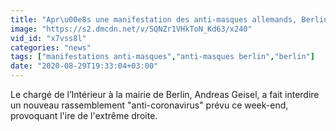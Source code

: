 ```yaml
---
title: "Apr\u00e8s une manifestation des anti-masques allemands, Berlin durcit le ton"
image: "https://s2.dmcdn.net/v/SQNZr1VHkToN_Kd63/x240"
vid_id: "x7vss8l"
categories: "news"
tags: ["manifestations anti-masques","anti-masques berlin","berlin"]
date: "2020-08-29T19:33:04+03:00"
---
```

Le chargé de l’Intérieur à la mairie de Berlin, Andreas Geisel, a fait interdire un nouveau rassemblement &quot;anti-coronavirus&quot; prévu ce week-end, provoquant l'ire de l'extrême droite.

